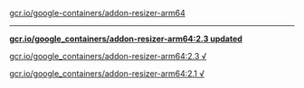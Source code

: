 [gcr.io/google-containers/addon-resizer-arm64](https://hub.docker.com/r/sqeven/addon-resizer-arm64/tags/) 

----
**[gcr.io/google_containers/addon-resizer-arm64:2.3 updated](https://hub.docker.com/r/sqeven/addon-resizer-arm64/tags/)**

[gcr.io/google_containers/addon-resizer-arm64:2.3 √](https://hub.docker.com/r/sqeven/addon-resizer-arm64/tags/)

[gcr.io/google_containers/addon-resizer-arm64:2.1 √](https://hub.docker.com/r/sqeven/addon-resizer-arm64/tags/)

